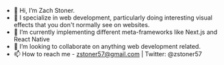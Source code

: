 - 👋 Hi, I’m Zach Stoner.
- 👀 I specialize in web development, particularly doing interesting visual effects that you don't normally see on websites.
- 🌱 I’m currently implementing different meta-frameworks like Next.js and React Native
- 💞️ I’m looking to collaborate on anything web development related.
- 📫 How to reach me - zstoner57@gmail.com | Twitter: @zstoner57


